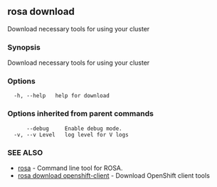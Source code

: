 ## rosa download

Download necessary tools for using your cluster

### Synopsis

Download necessary tools for using your cluster

### Options

```
  -h, --help   help for download
```

### Options inherited from parent commands

```
      --debug     Enable debug mode.
  -v, --v Level   log level for V logs
```

### SEE ALSO

* [rosa](rosa.md)	 - Command line tool for ROSA.
* [rosa download openshift-client](rosa_download_openshift-client.md)	 - Download OpenShift client tools

